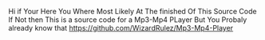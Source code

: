 Hi if Your Here You Where Most Likely At The finished Of This Source Code If Not then This is a source code for a Mp3-Mp4 PLayer But You Probaly already know that
 https://github.com/WizardRulez/Mp3-Mp4-Player
 
